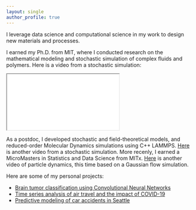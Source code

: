 ```yaml
---
layout: single
author_profile: true
---
```


I leverage data science and computational science in my work to design new materials and processes.  

I earned my Ph.D. from MIT, where I conducted research on the mathematical modeling and stochastic simulation of complex fluids and polymers. Here is a video from a stochastic simulation:

<div class="embed-responsive embed-responsive-16by9">
  <iframe class="embed-responsive-item" src="/assets/images/mla3d1p20m.mpg"></iframe>
</div>


As a postdoc, I developed stochastic and field-theoretical models, and reduced-order Molecular Dynamics simulations using C++ LAMMPS. [Here](/assets/images/n200pb3.mpg) is another video from a stochastic simulation. More recenly, I earned a MicroMasters in Statistics and Data Science from MITx. [Here](/assets/images/n200pb3.mpg) is another video of particle dynamics, this time based on a Gaussian flow simulation.

Here are some of my personal projects:

- [Brain tumor classification using Convolutional Neural Networks](https://www.linkedin.com/pulse/deep-learning-brain-tumor-classification-aruna-mohan/)
- [Time series analysis of air travel and the impact of COVID-19](https://www.linkedin.com/pulse/time-series-analysis-air-travel-impact-covid-19-aruna-mohan/)
- [Predictive modeling of car accidents in Seattle](https://www.linkedin.com/pulse/predictive-modeling-car-accidents-seattle-aruna-mohan/)



